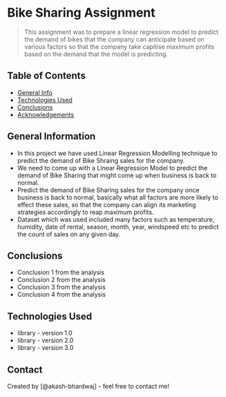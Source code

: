 # Bike Sharing Assignment
> This assignment was to prepare a linear regression model to predict the demand of bikes that the company can anticipate based on various factors so that the company take capitise maximum profits based on the demand that the model is predicting.


## Table of Contents
* [General Info](#general-information)
* [Technologies Used](#technologies-used)
* [Conclusions](#conclusions)
* [Acknowledgements](#acknowledgements)


## General Information
- In this project we have used Linear Regression Modelling technique to predict the demand of Bike Shraing sales for the company.
- We need to come up with a Linear Regression Model to predict the demand of Bike Sharing that might come up when business is back to normal.
- Predict the demand of Bike Sharing sales for the company once business is back to normal, basically what all factors are more likely to effect these sales, so that the company can align its
marketing strategies accordingly to reap maximum profits.
- Dataset which was used included many factors such as temperature, humidity, date of rental, season, month, year, windspeed etc to predict the count of sales on any given day.


## Conclusions
- Conclusion 1 from the analysis
- Conclusion 2 from the analysis
- Conclusion 3 from the analysis
- Conclusion 4 from the analysis


## Technologies Used
- library - version 1.0
- library - version 2.0
- library - version 3.0

## Contact
Created by [@akash-bhardwaj] - feel free to contact me!
